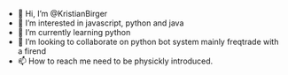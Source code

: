 - 👋 Hi, I’m @KristianBirger
- 👀 I’m interested in javascript, python and java
- 🌱 I’m currently learning python
- 💞️ I’m looking to collaborate on python bot system mainly freqtrade with a firend
- 📫 How to reach me need to be physickly introduced.

<!---
KristianBirger/KristianBirger is a ✨ special ✨ repository because its `README.md` (this file) appears on your GitHub profile.
You can click the Preview link to take a look at your changes.
--->
